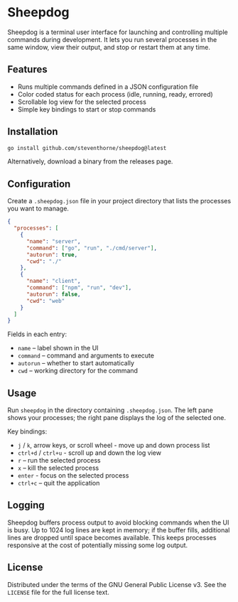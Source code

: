 # Sheepdog

Sheepdog is a terminal user interface for launching and controlling multiple commands during development. It lets you run several processes in the same window, view their output, and stop or restart them at any time.

## Features

- Runs multiple commands defined in a JSON configuration file
- Color coded status for each process (idle, running, ready, errored)
- Scrollable log view for the selected process
- Simple key bindings to start or stop commands

## Installation

```bash
go install github.com/steventhorne/sheepdog@latest
```

Alternatively, download a binary from the releases page.

## Configuration

Create a `.sheepdog.json` file in your project directory that lists the processes you want to manage.

```json
{
  "processes": [
    {
      "name": "server",
      "command": ["go", "run", "./cmd/server"],
      "autorun": true,
      "cwd": "./"
    },
    {
      "name": "client",
      "command": ["npm", "run", "dev"],
      "autorun": false,
      "cwd": "web"
    }
  ]
}
```

Fields in each entry:

- `name` – label shown in the UI
- `command` – command and arguments to execute
- `autorun` – whether to start automatically
- `cwd` – working directory for the command

## Usage

Run `sheepdog` in the directory containing `.sheepdog.json`. The left pane shows your processes; the right pane displays the log of the selected one.

Key bindings:

- `j` / `k`, arrow keys, or scroll wheel - move up and down process list
- `ctrl+d` / `ctrl+u` - scroll up and down the log view
- `r` – run the selected process
- `x` – kill the selected process
- `enter` - focus on the selected process
- `ctrl+c` – quit the application

## Logging

Sheepdog buffers process output to avoid blocking commands when the UI is busy.
Up to 1024 log lines are kept in memory; if the buffer fills, additional lines
are dropped until space becomes available. This keeps processes responsive at
the cost of potentially missing some log output.

## License

Distributed under the terms of the GNU General Public License v3. See the `LICENSE` file for the full license text.
